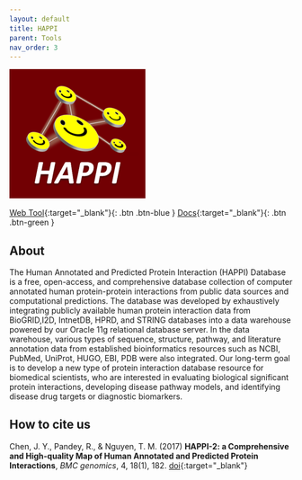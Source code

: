 ```yaml
---
layout: default
title: HAPPI
parent: Tools
nav_order: 3
---
```

![Alt text](/assets/images/happi-logo.png?raw=true "HAPPI")

[Web Tool](http://discovery.informatics.uab.edu/HAPPI/index.php){:target="_blank"}{: .btn .btn-blue }
[Docs](http://discovery.informatics.uab.edu/HAPPI/help.php){:target="_blank"}{: .btn .btn-green }


## About

The Human Annotated and Predicted Protein Interaction (HAPPI) Database is a free, open-access, and comprehensive database collection of computer annotated human protein-protein interactions from public data sources and computational predictions.
The database was developed by exhaustively integrating publicly available human protein interaction data from BioGRID,I2D, IntnetDB, HPRD, and STRING databases into a data warehouse powered by our Oracle 11g relational database server. In the data warehouse, various types of sequence, structure, pathway, and literature annotation data from established bioinformatics resources such as NCBI, PubMed, UniProt, HUGO, EBI, PDB were also integrated. Our long-term goal is to develop a new type of protein interaction database resource for biomedical scientists, who are interested in evaluating biological significant protein interactions, developing disease pathway models, and identifying disease drug targets or diagnostic biomarkers.

## How to cite us

Chen, J. Y., Pandey, R., & Nguyen, T. M. (2017) **HAPPI-2: a Comprehensive and High-quality Map of Human Annotated and Predicted Protein Interactions**, _BMC genomics_, 4, 18(1), 182.  <span class="fs-3">[doi](https://doi.org/10.1186/s12864-017-3512-1){:target="_blank"}</span>
